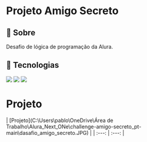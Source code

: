 <h1>Projeto Amigo Secreto </h1>

<h2>🔖 Sobre</h2>
<p>Desafio de lógica de programação da Alura.</p>

## 🚀 Tecnologias
<div>
  <img src="https://img.shields.io/badge/HTML-239120?style=for-the-badge&logo=html5&logoColor=white">
  <img src="https://img.shields.io/badge/CSS-239120?&style=for-the-badge&logo=css3&logoColor=white">
  <img src="https://img.shields.io/badge/JavaScript-F7DF1E?style=for-the-badge&logo=javascript&logoColor=black">
</div>

# Projeto

| [Projeto](C:\Users\pablo\OneDrive\Área de Trabalho\Alura_Next_ONe\challenge-amigo-secreto_pt-main\dasafio_amigo_secreto.JPG) | 
| :---: | :---: |
